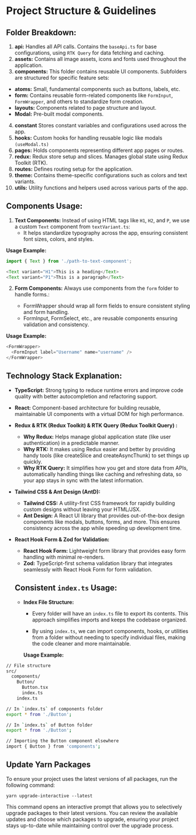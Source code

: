 # Project Structure & Guidelines


## Folder Breakdown:
1. **api:** Handles all API calls. Contains the `baseApi.ts` for base configurations, using `RTK Query` for data fetching and caching.
2. **assets:** Contains all image assets, icons and fonts used throughout the application.
3. **components:** This folder contains reusable UI components. Subfolders are structured for specific feature sets:
- **atoms:** Small, fundamental components such as buttons, labels, etc.
- **form:** Contains reusable form-related components like `FormInput`, `FormWrapper`, and others to standardize form creation.
- **layouts:** Components related to page structure and layout.
- **Modal:** Pre-built modal components.
4. **constant** Stores constant variables and configurations used across the app.
5. **hooks:**  Custom hooks for handling reusable logic like modals `(useModal.ts)`
6. **pages:**  Holds components representing different app pages or routes.
7. **redux:** Redux store setup and slices. Manages global state using Redux Toolkit (RTK).
8. **routes:** Defines routing setup for the application.
9. **theme:** Contains theme-specific configurations such as colors and text variants.
10. **utils:** Utility functions and helpers used across various parts of the app.

## Components Usage:
1. **Text Components:** Instead of using HTML tags like `H1`, `H2`, and `P`, we use a custom `Text` component from `textVariant.ts`:
    - It helps standardize typography across the app, ensuring consistent font sizes, colors, and styles.

**Usage Example:**
```typescript
import { Text } from './path-to-text-component';

<Text variant="H1">This is a heading</Text>
<Text variant="P1">This is a paragraph</Text>
```
2. **Form Components:** Always use components from the `form` folder to handle forms.:

    - FormWrapper should wrap all form fields to ensure consistent styling and form handling.
    - FormInput, FormSelect, etc., are reusable components ensuring validation and consistency.

**Usage Example:**
```typescript
<FormWrapper>
  <FormInput label="Username" name="username" />
</FormWrapper>
```
## Technology Stack Explanation:

- **TypeScript:** Strong typing to reduce runtime errors and improve code quality with better autocompletion and refactoring support.
- **React:** Component-based architecture for building reusable, maintainable UI components with a virtual DOM for high performance.

- **Redux & RTK (Redux Toolkit) & RTK Query (Redux Toolkit Query) :**
    - **Why Redux:** Helps manage global application state (like user authentication) in a predictable manner.
    - **Why RTK:** It makes using Redux easier and better by providing handy tools (like createSlice and createAsyncThunk) to set things up quickly.
    - **Why RTK Query:** It simplifies how you get and store data from APIs, automatically handling things like caching and refreshing data, so your app stays in sync with the latest information.

- **Tailwind CSS & Ant Design (AntD):**
    - **Tailwind CSS:** A utility-first CSS framework for rapidly building custom designs without leaving your HTML/JSX.
    - **Ant Design:** A React UI library that provides out-of-the-box design components like modals, buttons, forms, and more. This ensures consistency across the app while speeding up development time.

- **React Hook Form & Zod for Validation:**
    - **React Hook Form:** Lightweight form library that provides easy form handling with minimal re-renders.
    - **Zod:** TypeScript-first schema validation library that integrates seamlessly with React Hook Form for form validation.


   ## Consistent `index.ts` Usage:

    - **Index File Structure:**
        - Every folder will have an `index.ts` file to export its contents. This approach simplifies imports and keeps the codebase organized.

        - By using `index.ts`, we can import components, hooks, or utilities from a folder without needing to specify individual files, making the code cleaner and more maintainable.


        **Usage Example:**
```bash
// File structure
src/
  components/
    Button/
      Button.tsx
      index.ts
    index.ts

// In `index.ts` of components folder
export * from './Button';

// In `index.ts` of Button folder
export * from './Button';

// Importing the Button component elsewhere
import { Button } from 'components';
```

## Update Yarn Packages
To ensure your project uses the latest versions of all packages, run the following command:


```
yarn upgrade-interactive --latest
```

This command opens an interactive prompt that allows you to selectively upgrade packages to their latest versions. You can review the available updates and choose which packages to upgrade, ensuring your project stays up-to-date while maintaining control over the upgrade process.




